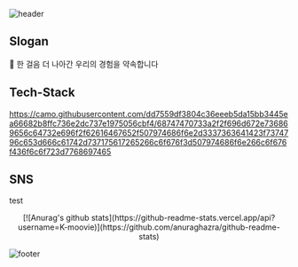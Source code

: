 ![header](https://capsule-render.vercel.app/api?type=slice&color=auto&height=300&section=header&text=Kim_YeongHwa&fontSize=90)

## Slogan
🚀 한 걸음 더 나아간 우리의 경험을 약속합니다

## Tech-Stack
https://camo.githubusercontent.com/dd7559df3804c36eeeb5da15bb3445ea66682b8ffc736e2dc737e1975056cbf4/68747470733a2f2f696d672e736869656c64732e696f2f62616467652f507974686f6e2d3337363641423f7374796c653d666c61742d737175617265266c6f676f3d507974686f6e266c6f676f436f6c6f723d7768697465

## SNS
test

 <div align=center>
  [![Anurag's github stats](https://github-readme-stats.vercel.app/api?username=K-moovie)](https://github.com/anuraghazra/github-readme-stats)
</div>


![footer](https://capsule-render.vercel.app/api?type=slice&color=auto&height=300&section=footer)
